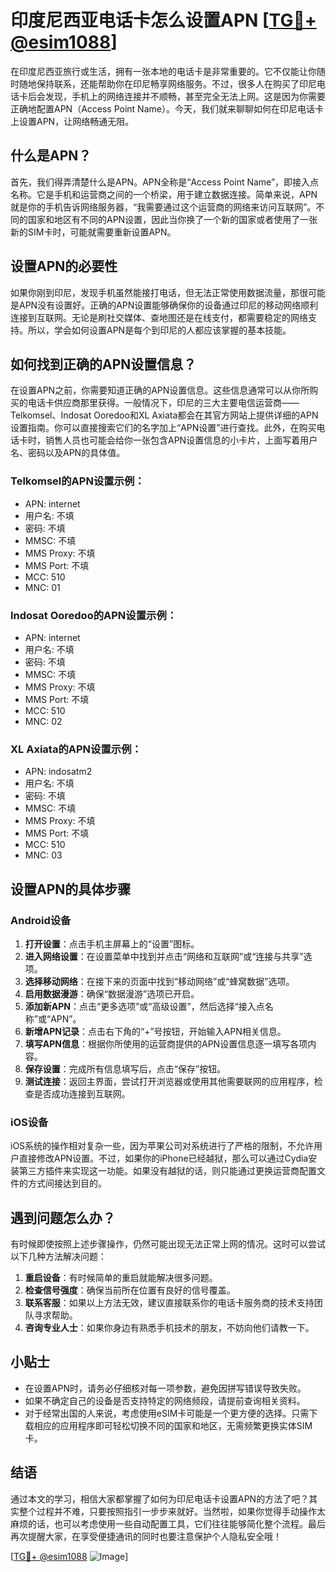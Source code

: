 # 印度尼西亚电话卡怎么设置APN [[TG💪+ @esim1088](https://t.me/s/esim1088)]

在印度尼西亚旅行或生活，拥有一张本地的电话卡是非常重要的。它不仅能让你随时随地保持联系，还能帮助你在印尼畅享网络服务。不过，很多人在购买了印尼电话卡后会发现，手机上的网络连接并不顺畅，甚至完全无法上网。这是因为你需要正确地配置APN（Access Point Name）。今天，我们就来聊聊如何在印尼电话卡上设置APN，让网络畅通无阻。

## 什么是APN？

首先，我们得弄清楚什么是APN。APN全称是“Access Point Name”，即接入点名称。它是手机和运营商之间的一个桥梁，用于建立数据连接。简单来说，APN就是你的手机告诉网络服务器，“我需要通过这个运营商的网络来访问互联网”。不同的国家和地区有不同的APN设置，因此当你换了一个新的国家或者使用了一张新的SIM卡时，可能就需要重新设置APN。

## 设置APN的必要性

如果你刚到印尼，发现手机虽然能接打电话，但无法正常使用数据流量，那很可能是APN没有设置好。正确的APN设置能够确保你的设备通过印尼的移动网络顺利连接到互联网。无论是刷社交媒体、查地图还是在线支付，都需要稳定的网络支持。所以，学会如何设置APN是每个到印尼的人都应该掌握的基本技能。

## 如何找到正确的APN设置信息？

在设置APN之前，你需要知道正确的APN设置信息。这些信息通常可以从你所购买的电话卡供应商那里获得。一般情况下，印尼的三大主要电信运营商——Telkomsel、Indosat Ooredoo和XL Axiata都会在其官方网站上提供详细的APN设置指南。你可以直接搜索它们的名字加上“APN设置”进行查找。此外，在购买电话卡时，销售人员也可能会给你一张包含APN设置信息的小卡片，上面写着用户名、密码以及APN的具体值。

### Telkomsel的APN设置示例：

- APN: internet
- 用户名: 不填
- 密码: 不填
- MMSC: 不填
- MMS Proxy: 不填
- MMS Port: 不填
- MCC: 510
- MNC: 01

### Indosat Ooredoo的APN设置示例：

- APN: internet
- 用户名: 不填
- 密码: 不填
- MMSC: 不填
- MMS Proxy: 不填
- MMS Port: 不填
- MCC: 510
- MNC: 02

### XL Axiata的APN设置示例：

- APN: indosatm2
- 用户名: 不填
- 密码: 不填
- MMSC: 不填
- MMS Proxy: 不填
- MMS Port: 不填
- MCC: 510
- MNC: 03

## 设置APN的具体步骤

### Android设备

1. **打开设置**：点击手机主屏幕上的“设置”图标。
2. **进入网络设置**：在设置菜单中找到并点击“网络和互联网”或“连接与共享”选项。
3. **选择移动网络**：在接下来的页面中找到“移动网络”或“蜂窝数据”选项。
4. **启用数据漫游**：确保“数据漫游”选项已开启。
5. **添加新APN**：点击“更多选项”或“高级设置”，然后选择“接入点名称”或“APN”。
6. **新增APN记录**：点击右下角的“+”号按钮，开始输入APN相关信息。
7. **填写APN信息**：根据你所使用的运营商提供的APN设置信息逐一填写各项内容。
8. **保存设置**：完成所有信息填写后，点击“保存”按钮。
9. **测试连接**：返回主界面，尝试打开浏览器或使用其他需要联网的应用程序，检查是否成功连接到互联网。

### iOS设备

iOS系统的操作相对复杂一些，因为苹果公司对系统进行了严格的限制，不允许用户直接修改APN设置。不过，如果你的iPhone已经越狱，那么可以通过Cydia安装第三方插件来实现这一功能。如果没有越狱的话，则只能通过更换运营商配置文件的方式间接达到目的。

## 遇到问题怎么办？

有时候即使按照上述步骤操作，仍然可能出现无法正常上网的情况。这时可以尝试以下几种方法解决问题：

1. **重启设备**：有时候简单的重启就能解决很多问题。
2. **检查信号强度**：确保当前所在位置有良好的信号覆盖。
3. **联系客服**：如果以上方法无效，建议直接联系你的电话卡服务商的技术支持团队寻求帮助。
4. **咨询专业人士**：如果你身边有熟悉手机技术的朋友，不妨向他们请教一下。

## 小贴士

- 在设置APN时，请务必仔细核对每一项参数，避免因拼写错误导致失败。
- 如果不确定自己的设备是否支持特定的网络频段，请提前查询相关资料。
- 对于经常出国的人来说，考虑使用eSIM卡可能是一个更方便的选择。只需下载相应的应用程序即可轻松切换不同的国家和地区，无需频繁更换实体SIM卡。

## 结语

通过本文的学习，相信大家都掌握了如何为印尼电话卡设置APN的方法了吧？其实整个过程并不难，只要按照指引一步步来就好。当然啦，如果你觉得手动操作太麻烦的话，也可以考虑使用一些自动配置工具，它们往往能够简化整个流程。最后再次提醒大家，在享受便捷通讯的同时也要注意保护个人隐私安全哦！

[[TG💪+ @esim1088](https://t.me/s/esim1088) ![Image](https://i.postimg.cc/4NQfJmqS/Snipaste-2025-05-13-00-14-12.png)]